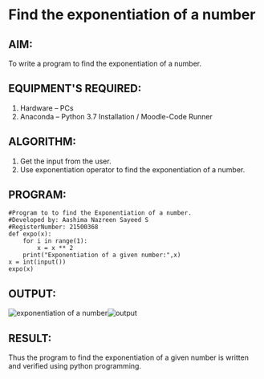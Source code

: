 # Find the exponentiation of a number

## AIM:
To write a program to find the exponentiation of a number.

## EQUIPMENT'S REQUIRED:
1. Hardware – PCs
2. Anaconda – Python 3.7 Installation / Moodle-Code Runner

## ALGORITHM:
1. Get the input from the user.
2. Use exponentiation operator to find the exponentiation of a number.

## PROGRAM:
```
#Program to to find the Exponentiation of a number.
#Developed by: Aashima Nazreen Sayeed S
#RegisterNumber: 21500368
def expo(x):
    for i in range(1):
        x = x ** 2
    print("Exponentiation of a given number:",x)
x = int(input())
expo(x)
```

## OUTPUT:
![exponentiation of a number](./output.png)![output](https://user-images.githubusercontent.com/93427086/146315214-c0bb4011-044e-40b5-9964-b91b30f0047c.png)



## RESULT:
Thus the program to find the exponentiation of a given number is written and verified using python programming.
